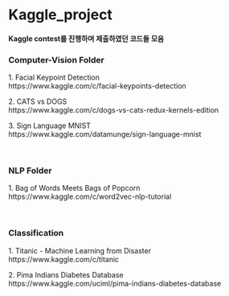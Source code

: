 # Kaggle_project

#### Kaggle contest를 진행하며 제출하였던 코드들 모음


<h3>Computer-Vision Folder</h3>
<p>1. Facial Keypoint Detection<br>
https://www.kaggle.com/c/facial-keypoints-detection</p>

<p>2. CATS vs DOGS<br>
https://www.kaggle.com/c/dogs-vs-cats-redux-kernels-edition</p>

<p>3. Sign Language MNIST<br>
https://www.kaggle.com/datamunge/sign-language-mnist</p>

<br><h3>NLP Folder</h3>
<p>1. Bag of Words Meets Bags of Popcorn<br>
https://www.kaggle.com/c/word2vec-nlp-tutorial</p>

<br><h3>Classification</h3>
<p>1. Titanic - Machine Learning from Disaster<br>
https://www.kaggle.com/c/titanic</p>
<p>2. Pima Indians Diabetes Database<br>
https://www.kaggle.com/uciml/pima-indians-diabetes-database</p>

